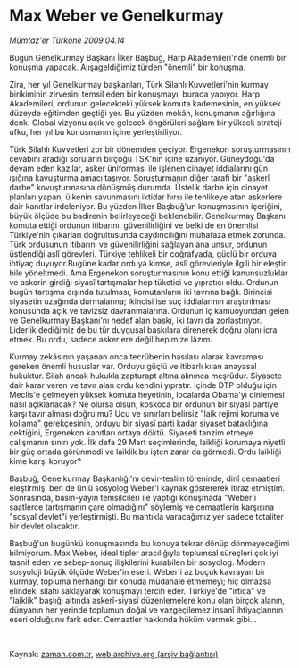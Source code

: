 # Max Weber ve Genelkurmay

*Mümtaz'er Türköne 2009.04.14*

<tr><td class="metin" colspan="2" style="padding-top: 20px; padding-left: 5px; padding-right: 10px;">Bugün Genelkurmay Başkanı İlker Başbuğ, Harp Akademileri'nde önemli bir konuşma yapacak. Alışageldiğimiz türden "önemli" bir konuşma.</td></tr><tr><td class="metin" colspan="2" style="padding-top: 20px; padding-left: 5px; padding-right: 10px;"><p>Zira, her yıl Genelkurmay başkanları, Türk Silahlı Kuvvetleri'nin kurmay birikiminin zirvesini temsil eden bir konuşmayı, burada yapıyor. Harp Akademileri, ordunun gelecekteki yüksek komuta kademesinin, en yüksek düzeyde eğitimden geçtiği yer. Bu yüzden mekân, konuşmanın ağırlığına denk. Global vizyonu açık ve gelecek öngörüleri sağlam bir yüksek strateji ufku, her yıl bu konuşmanın içine yerleştiriliyor. 
<p>Türk Silahlı Kuvvetleri zor bir dönemden geçiyor. Ergenekon soruşturmasının cevabını aradığı soruların birçoğu TSK'nın içine uzanıyor. Güneydoğu'da devam eden kazılar, asker üniforması ile işlenen cinayet iddialarını gün ışığına kavuşturma amacı taşıyor. Soruşturmanın diğer tarafı bir "askerî darbe" kovuşturmasına dönüşmüş durumda. Üstelik darbe için cinayet planları yapan, ülkenin savunmasını iktidar hırsı ile tehlikeye atan askerlere dair kanıtlar irdeleniyor. Bu yüzden İlker Başbuğ'un konuşmasının içeriğini, büyük ölçüde bu badirenin belirleyeceği beklenebilir. Genelkurmay Başkanı komuta ettiği ordunun itibarını, güvenilirliğini ve belki de en önemlisi Türkiye'nin çıkarları doğrultusunda caydırıcılığını muhafaza etmek zorunda. Türk ordusunun itibarını ve güvenilirliğini sağlayan ana unsur, ordunun üstlendiği aslî görevleri. Türkiye tehlikeli bir coğrafyada, güçlü bir orduya ihtiyaç duyuyor.Bugüne kadar orduya kimse, aslî görevleriyle ilgili bir eleştiri bile yöneltmedi. Ama Ergenekon soruşturmasının konu ettiği kanunsuzluklar ve askerin girdiği siyasî tartışmalar hep tüketici ve yıpratıcı oldu. Ordunun bugün tartışma dışında tutulması, komutanların iki tavrına bağlı. Birincisi siyasetin uzağında durmalarına; ikincisi ise suç iddialarının araştırılması konusunda açık ve tavizsiz davranmalarına. Ordunun iç kamuoyundan gelen ve Genelkurmay Başkanı'nı hedef alan baskı, iki tavrı da zorlaştırıyor. Liderlik dediğimiz de bu tür duygusal baskılara direnerek doğru olanı icra etmek. Bu ordu, sadece askerlere değil hepimize lâzım.
<p> Kurmay zekâsının yaşanan onca tecrübenin hasılası olarak kavraması gereken önemli hususlar var. Orduyu güçlü ve itibarlı kılan anayasal hukuktur. Silah ancak hukukla zapturapt altına alınınca meşrûdur. Siyasete dair karar veren ve tavır alan ordu kendini yıpratır. İçinde DTP olduğu için Meclis'e gelmeyen yüksek komuta heyetinin, localarda Obama'yı dinlemesi nasıl açıklanacak? Ne olursa olsun, koskoca bir ordunun bir siyasî partiye karşı tavır alması doğru mu? Ucu ve sınırları belirsiz "laik rejimi koruma ve kollama" gerekçesinin, orduyu bir siyasî parti kadar siyaset bataklığına çektiğini, Ergenekon kanıtları ortaya döktü. Siyaseti tanzim etmeye çalışmanın sınırı yok. İlk defa 29 Mart seçimlerinde, laikliği korumaya niyetli bir güç ortada görünmedi ve laiklik bu işten zarar da görmedi. Ordu laikliği kime karşı koruyor?
<p> Başbuğ, Genelkurmay Başkanlığı'nı devir-teslim töreninde, dinî cemaatleri eleştirmiş, ben de ünlü sosyolog Weber'i kaynak göstererek itiraz etmiştim. Sonrasında, basın-yayın temsilcileri ile yaptığı konuşmada "Weber'i saatlerce tartışmanın çare olmadığını" söylemiş ve cemaatlerin karşısına "sosyal devlet"i yerleştirmişti. Bu mantıkla varacağımız yer sadece totaliter bir devlet olacaktır.
<p> Başbuğ'un bugünkü konuşmasında bu konuya tekrar dönüp dönmeyeceğimi bilmiyorum. Max Weber, ideal tipler aracılığıyla toplumsal süreçleri çok iyi tasnif eden ve sebep-sonuç ilişkilerini kurabilen bir sosyolog. Modern sosyoloji büyük ölçüde Weber'in eseri. Weber'i az buçuk kavrayan bir kurmay, topluma herhangi bir konuda müdahale etmemeyi; hiç olmazsa elindeki silahı saklayarak konuşmayı tercih eder. Türkiye'de "irtica" ve "laiklik" başlığı altında askerî-siyasî düzenlemelere konu olan birçok alanın, dünyanın her yerinde toplumun doğal ve vazgeçilemez insanî ihtiyaçlarının eseri olduğunu fark eder. Cemaatler hakkında hüküm vermek gibi...
<p><br/></p></p></p></p></p></p></td></tr>

Kaynak: [zaman.com.tr](http://zaman.com.tr/yazar.do?yazino=837151), [web.archive.org (arşiv bağlantısı)](http://web.archive.org/web/20090417033438/http://www.zaman.com.tr:80/yazar.do?yazino=837151)
